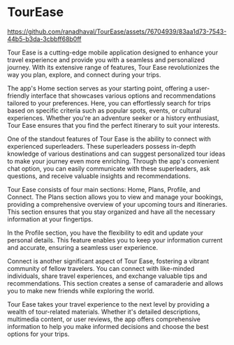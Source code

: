# TourEase
 
 
  
https://github.com/ranadhaval/TourEase/assets/76704939/83aa1d73-7543-44b5-b3da-3cbbff68b0ff


Tour Ease is a cutting-edge mobile application designed to enhance your travel experience and provide you with a seamless and personalized journey. With its extensive range of features, Tour Ease revolutionizes the way you plan, explore, and connect during your trips.

The app's Home section serves as your starting point, offering a user-friendly interface that showcases various options and recommendations tailored to your preferences. Here, you can effortlessly search for trips based on specific criteria such as popular spots, events, or cultural experiences. Whether you're an adventure seeker or a history enthusiast, Tour Ease ensures that you find the perfect itinerary to suit your interests.

One of the standout features of Tour Ease is the ability to connect with experienced superleaders. These superleaders possess in-depth knowledge of various destinations and can suggest personalized tour ideas to make your journey even more enriching. Through the app's convenient chat option, you can easily communicate with these superleaders, ask questions, and receive valuable insights and recommendations.

Tour Ease consists of four main sections: Home, Plans, Profile, and Connect. The Plans section allows you to view and manage your bookings, providing a comprehensive overview of your upcoming tours and itineraries. This section ensures that you stay organized and have all the necessary information at your fingertips.

In the Profile section, you have the flexibility to edit and update your personal details. This feature enables you to keep your information current and accurate, ensuring a seamless user experience.

Connect is another significant aspect of Tour Ease, fostering a vibrant community of fellow travelers. You can connect with like-minded individuals, share travel experiences, and exchange valuable tips and recommendations. This section creates a sense of camaraderie and allows you to make new friends while exploring the world.

Tour Ease takes your travel experience to the next level by providing a wealth of tour-related materials. Whether it's detailed descriptions, multimedia content, or user reviews, the app offers comprehensive information to help you make informed decisions and choose the best options for your trips.




